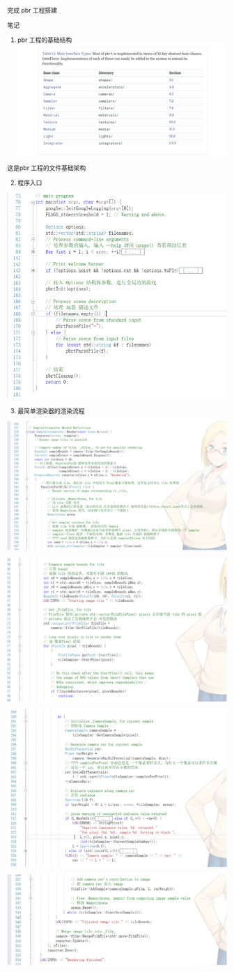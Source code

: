 
完成 pbr 工程搭建

笔记

1. pbr 工程的基础结构
![1](01_31/1.png)

这是pbr 工程的文件基础架构

2. 程序入口

![2](01_31/2.png)

3. 最简单渲染器的渲染流程

![3](01_31/3.png)

![4](01_31/4.png)

![5](01_31/5.png)

![6](01_31/6.png)

